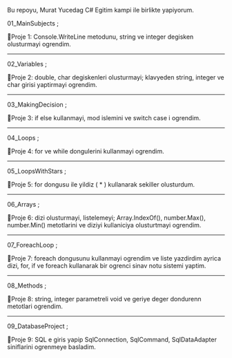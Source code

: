 Bu repoyu, Murat Yucedag C# Egitim kampi ile birlikte yapiyorum.

01_MainSubjects ; 

📍Proje 1: Console.WriteLine metodunu, string ve integer degisken olusturmayi ogrendim.

----------------------------------------------------------------------------------------------------------------------------------------------------------------

02_Variables ;

📍Proje 2: double, char degiskenleri olusturmayi; klavyeden string, integer ve char girisi yaptirmayi ogrendim.

----------------------------------------------------------------------------------------------------------------------------------------------------------------

03_MakingDecision ;

📍Proje 3: if else kullanmayi, mod islemini ve switch case i ogrendim.

----------------------------------------------------------------------------------------------------------------------------------------------------------------

04_Loops ;

📍Proje 4: for ve while dongulerini kullanmayi ogrendim.

----------------------------------------------------------------------------------------------------------------------------------------------------------------

05_LoopsWithStars ;

📍Proje 5: for dongusu ile yildiz ( * ) kullanarak sekiller olusturdum.

----------------------------------------------------------------------------------------------------------------------------------------------------------------

06_Arrays ;

📍Proje 6: dizi olusturmayi, listelemeyi; Array.IndexOf(), number.Max(), number.Min() metotlarini ve diziyi kullaniciya olusturtmayi ogrendim.

----------------------------------------------------------------------------------------------------------------------------------------------------------------

07_ForeachLoop ;

📍Proje 7: foreach dongusunu kullanmayi ogrendim ve liste yazdirdim ayrica dizi, for, if ve foreach kullanarak bir ogrenci sinav notu sistemi yaptim.

----------------------------------------------------------------------------------------------------------------------------------------------------------------

08_Methods ;

📍Proje 8: string, integer parametreli void ve geriye deger dondurenn metotlari ogrendim.

----------------------------------------------------------------------------------------------------------------------------------------------------------------

09_DatabaseProject ;

📍Proje 9: SQL e giris yapip SqlConnection, SqlCommand, SqlDataAdapter siniflarini ogrenmeye basladim.
